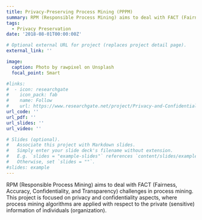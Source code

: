```yaml
---
title: Privacy-Preserving Process Mining (PPPM)
summary: RPM (Responsible Process Mining) aims to deal with FACT (Fairness, Accuracy, Confidentiality, and Transparency) challenges in process mining. This project is focused on privacy and confidentiality aspects, where process mining algorithms are applied with respect to the private (sensitive) information of individuals (organization).
tags:
  - Privacy Preservation
date: '2018-08-01T00:00:00Z'

# Optional external URL for project (replaces project detail page).
external_link: ''

image:
  caption: Photo by rawpixel on Unsplash
  focal_point: Smart

#links:
#  - icon: researchgate
#    icon_pack: fab
#    name: Follow
#    url: https://www.researchgate.net/project/Privacy-and-Confidentiality-in-Process-Mining
url_code: ''
url_pdf: ''
url_slides: ''
url_video: ''

# Slides (optional).
#   Associate this project with Markdown slides.
#   Simply enter your slide deck's filename without extension.
#   E.g. `slides = "example-slides"` references `content/slides/example-slides.md`.
#   Otherwise, set `slides = ""`.
#slides: example
---
```


RPM (Responsible Process Mining) aims to deal with FACT (Fairness, Accuracy, Confidentiality, and Transparency) challenges in process mining. This project is focused on privacy and confidentiality aspects, where process mining algorithms are applied with respect to the private (sensitive) information of individuals (organization).